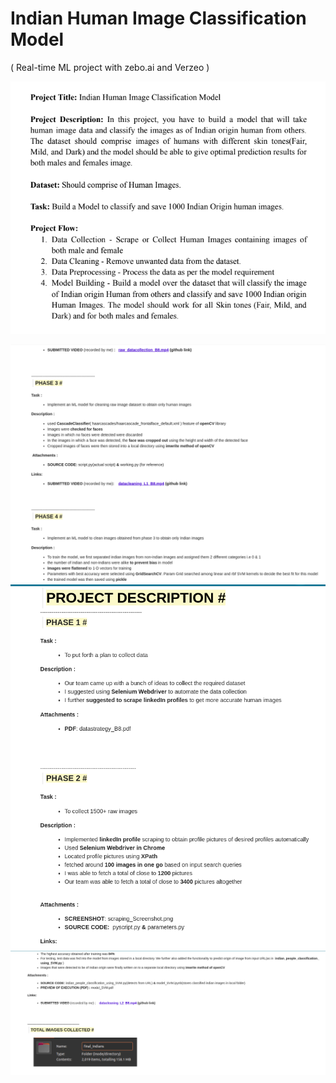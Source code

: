 # Indian Human Image Classification Model
( Real-time ML project with zebo.ai and Verzeo )

![](Task.png)

![](2.png)
![](1.png)
![](3.png)

